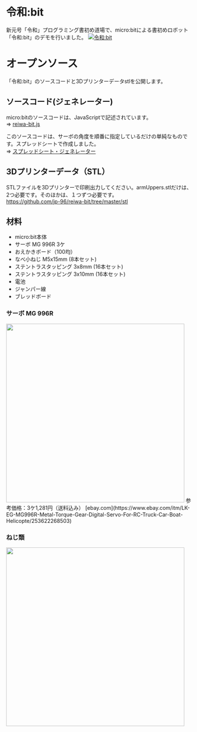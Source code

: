 # 令和:bit

新元号「令和」プログラミング書初め道場で、micro:bitによる書初めロボット「令和:bit」のデモを行いました。
[![令和:bit](https://img.youtube.com/vi/2eLG0n90_rk/0.jpg)](https://www.youtube.com/watch?v=2eLG0n90_rk)


# オープンソース

「令和:bit」のソースコードと3Dプリンターデータstlを公開します。


## ソースコード(ジェネレーター)

micro:bitのソースコードは、JavaScriptで記述されています。  
⇒ [reiwa-bit.js](https://github.com/jp-96/reiwa-bit/blob/master/src/reiwa-bit.js)

このソースコードは、サーボの角度を順番に指定しているだけの単純なものです。スプレッドシートで作成しました。  
⇒ [スプレッドシート・ジェネレーター](https://github.com/jp-96/reiwa-bit/blob/master/src/%E4%BB%A4%E5%92%8C%E3%83%97%E3%83%AD%E3%83%83%E3%83%88.xlsx)


## 3Dプリンターデータ（STL）

STLファイルを3Dプリンターで印刷出力してください。armUppers.stlだけは、2つ必要です。そのほかは、１つずつ必要です。  
https://github.com/jp-96/reiwa-bit/tree/master/stl


## 材料

* micro:bit本体
* サーボ MG 996R 3ケ
* おえかきボード（100均）
* なべ小ねじ M5x15mm (8本セット)
* ステントラスタッピング 3x8mm (16本セット)
* ステントラスタッピング 3x10mm (16本セット)
* 電池
* ジャンパー線
* ブレッドボード


### サーボ MG 996R

<img src="https://raw.githubusercontent.com/jp-96/reiwa-bit/master/pic/servo.jpg" width="480">
参考価格：3ケ1,281円（送料込み） [ebay.com](https://www.ebay.com/itm/LK-EG-MG996R-Metal-Torque-Gear-Digital-Servo-For-RC-Truck-Car-Boat-Helicopte/253622268503)

### ねじ類

<img src="https://raw.githubusercontent.com/jp-96/reiwa-bit/master/pic/screw.jpg" width="480">
